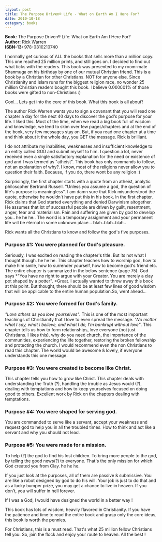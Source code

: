 ```yaml
---
layout: post
title: The Purpose Driven® Life - What on Earth Am I Here For?
date: 2010-10-18
category: books
---
```


**Book:** The Purpose Driven® Life: What on Earth Am I Here For?  
**Author:** Rick Warren  
**ISBN-13:** 978-0310210740

I normally get curious of ALL the books that sells more than a million copy. This one reached 25 million prints, and still goes on. I decided to find out what ticks with the readers. This book was presented to my room-mate Shanmuga on his birthday by one of our mutual Christian friend. This is a book by a Christian for other Christians. NOT for anyone else. Since Christianity and Islam runs for the biggest religion race, no wonder 25 million Christian readers bought this book. I believe 0.000001% of those books were gifted to non-Christians :)  
  
Cool... Lets get into the core of this book. What this book is all about?  
  
The author Rick Warren wants you to sign a covenant that you will read one chapter a day for the next 40 days to discover the god's purpose for your life. I liked this. Most of the time, when we read a big book full of wisdom and knowledge, we tend to skim over few pages/chapters and at the end of the book, very few messages stay on. But, if you read one chapter at a time and think about it the whole day, you GET the message. Rick is brilliant.  
  
I do not attribute my inabilities, weaknesses and insufficient knowledge to an entity called GOD and submit myself to him. I question a lot, never received even a single satisfactory explanation for the need or existence of god and I was termed as "atheist". This book has only commands to follow, not an explanation of why?. I know, most of the religions never allow you to question their faith. Because, if you do, there wont be any religion :)  
  
Surprisingly, the first chapter starts with a quote from an atheist, analytic philosopher Bertrand Russell. "Unless you assume a god, the question of life's purpose is meaningless". I am damn sure that Rick misunderstood the quote, otherwise he wouldn't have put this in his book. In the first chapter, Rick claims that God started everything and denied Darwinism altogether. He assumes that lot of successful people are driven by guilt, resentment, anger, fear and materialism. Pain and suffering are given by god to develop you.. he he he.. The world is a temporary assignment and your permanent life will be eternal in some unknown place... blah..blah..blah..  
  
Rick wants all the Christians to know and follow the god's five purposes.  
  
### Purpose #1: You were planned for God's pleasure.

Seriously, I was excited on reading the chapter's title. But its not what I thought though. he he he. This chapter teaches how to worship god, how to make him smile, how to surrender yourself, how to become god's friend etc. The entire chapter is summarized in the below sentence (page 75). God says *"You have no right to argue with your Creator. You are merely a clay pot shaped by a potter". *Great. I actually wanted to throw away this book at this point. But thought, there should be at least few lines of good wisdom that will be applicable to the entire human population.So, went ahead...  
  
### Purpose #2: You were formed for God's family.

*"Love others as you love yourselves"*. This is one of the most important teachings of Christianity that I love to even spread the message. *"No matter what I say, what I believe, and what I do, I'm bankrupt without love"*. This chapter tells us how to form relationships, love everyone (not just Christians. I likes this), why do you need church, the importance of the communities, experiencing the life together, restoring the broken fellowship and protecting the church. I would recommend even the non Christians to read this chapter. The world would be awesome & lovely, if everyone understands this one message.  
  
### Purpose #3: You were created to become like Christ.

This chapter tells you how to grow like Christ. This chapter deals with understanding the Truth (?), handling the trouble as Jesus would (?), dealing with temptations and how to keep yourselves focused on doing good to others. Excellent work by Rick on the chapters dealing with temptations.  
  
### Purpose #4: You were shaped for serving god.

You are commanded to serve like a servant, accept your weakness and request god to help you in all the troubled times. How to think and act like a servant and why you should not lead.   
  
### Purpose #5: You were made for a mission.

To help (?) the god to find his lost children. To bring more people to the god, by telling the good news(?) to everyone. That's the only mission for which God created you from Clay. he he he.  
  
If you just look at the purposes, all of them are passive & submissive. You are like a robot designed by god to do his will. Your job is just to do that and as a lucky bumper prize, you may get a chance to live in heaven. If you don't, you will suffer in hell forever.   
  
If I was a God, I would have designed the world in a better way !  
  
This book has lots of wisdom, heavily flavored in Christianity. If you have the patience and time to read the entire book and grasp only the core ideas, this book is worth the pennies.  
  
For Christians, this is a must read. That's what 25 million fellow Christians tell you. So, join the flock and enjoy your route to heaven. All the best !  
